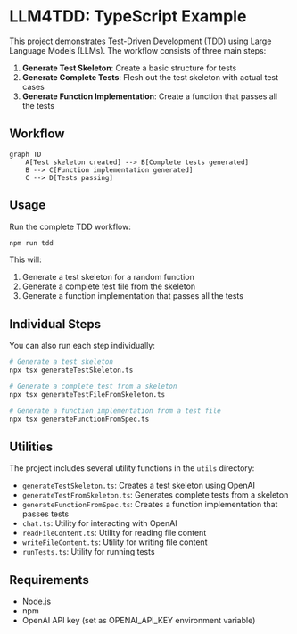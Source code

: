 # LLM4TDD: TypeScript Example

This project demonstrates Test-Driven Development (TDD) using Large Language Models (LLMs). The workflow consists of three main steps:

1. **Generate Test Skeleton**: Create a basic structure for tests
2. **Generate Complete Tests**: Flesh out the test skeleton with actual test cases
3. **Generate Function Implementation**: Create a function that passes all the tests

## Workflow

```mermaid
graph TD
    A[Test skeleton created] --> B[Complete tests generated]
    B --> C[Function implementation generated]
    C --> D[Tests passing]
```

## Usage

Run the complete TDD workflow:

```bash
npm run tdd
```

This will:
1. Generate a test skeleton for a random function
2. Generate a complete test file from the skeleton
3. Generate a function implementation that passes all the tests

## Individual Steps

You can also run each step individually:

```bash
# Generate a test skeleton
npx tsx generateTestSkeleton.ts

# Generate a complete test from a skeleton
npx tsx generateTestFileFromSkeleton.ts

# Generate a function implementation from a test file
npx tsx generateFunctionFromSpec.ts
```

## Utilities

The project includes several utility functions in the `utils` directory:

- `generateTestSkeleton.ts`: Creates a test skeleton using OpenAI
- `generateTestFromSkeleton.ts`: Generates complete tests from a skeleton
- `generateFunctionFromSpec.ts`: Creates a function implementation that passes tests
- `chat.ts`: Utility for interacting with OpenAI
- `readFileContent.ts`: Utility for reading file content
- `writeFileContent.ts`: Utility for writing file content
- `runTests.ts`: Utility for running tests

## Requirements

- Node.js
- npm
- OpenAI API key (set as OPENAI_API_KEY environment variable)
